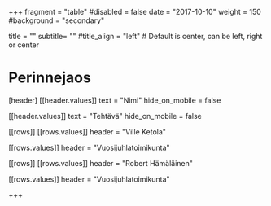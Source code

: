 +++
fragment = "table"
#disabled = false
date = "2017-10-10"
weight = 150
#background = "secondary"

title = ""
subtitle= ""
#title_align = "left" # Default is center, can be left, right or center

# Perinnejaos

[header]
[[header.values]]
text = "Nimi"
hide_on_mobile = false

[[header.values]]
text = "Tehtävä"
hide_on_mobile = false

[[rows]]
[[rows.values]]
header = "Ville Ketola"

[[rows.values]]
header = "Vuosijuhlatoimikunta"

[[rows]]
[[rows.values]]
header = "Robert Hämäläinen"

[[rows.values]]
header = "Vuosijuhlatoimikunta"

+++
